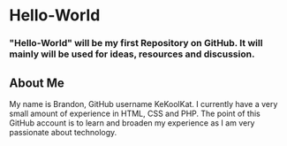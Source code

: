 <h1>Hello-World</h1>
<h3>"Hello-World" will be my first Repository on GitHub. It will mainly will be used for ideas, resources and discussion.</h3>
<h2>About Me</h2>
<p>My name is Brandon, GitHub username KeKoolKat. I currently have a very small amount of experience in HTML, CSS and PHP. The point of this GitHub account is to learn and broaden my experience as I am very passionate about technology.</p>
<!--Why can't I use CSS or html style elements?-->
